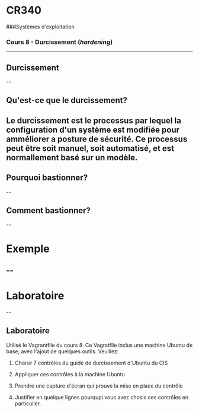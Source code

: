 # CR340

###Systèmes d'exploitation

### Cours 8 - Durcissement (*hardening*)
---
## Durcissement
--
## Qu'est-ce que le durcissement?

Le durcissement est le processus par lequel la configuration d'un système est modifiée pour amméliorer a posture de sécurité.  Ce processus peut être soit manuel, soit automatisé, et est normallement basé sur un modèle.
--
## Pourquoi bastionner?

--
## Comment bastionner?

--
# Exemple
--
---
# Laboratoire
--
## Laboratoire

Utilisé le Vagrantfile du cours 8.  Ce Vagratfile inclus une machine Ubuntu de base, avec l'ajout de quelques outils.  Veuillez:

1) Choisir 7 contrôles du guide de durcissement d'Ubuntu du CIS

2) Appliquer ces contrôles à la machine Ubuntu

3) Prendre une capture d'écran qui prouve la mise en place du contrôle

4) Justifier en quelque lignes pourqupi vous avez chosis ces contrôles en particulier.
